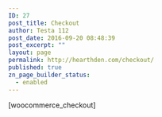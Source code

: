 ```yaml
---
ID: 27
post_title: Checkout
author: Testa 112
post_date: 2016-09-20 08:48:39
post_excerpt: ""
layout: page
permalink: http://hearthden.com/checkout/
published: true
zn_page_builder_status:
  - enabled
---
```

[woocommerce_checkout]